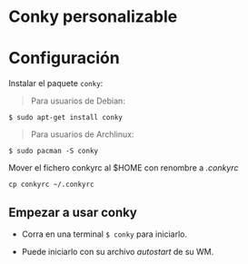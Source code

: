 # Conky personalizable

# Configuración

Instalar el paquete `conky`:

> Para usuarios de Debian:

`$ sudo apt-get install conky`

> Para usuarios de Archlinux:

`$ sudo pacman -S conky`

Mover el fichero conkyrc al $HOME con renombre a *.conkyrc*

`cp conkyrc ~/.conkyrc`

## Empezar a usar conky

* Corra en una terminal `$ conky` para iniciarlo.

* Puede iniciarlo con su archivo *autostart* de su WM.
